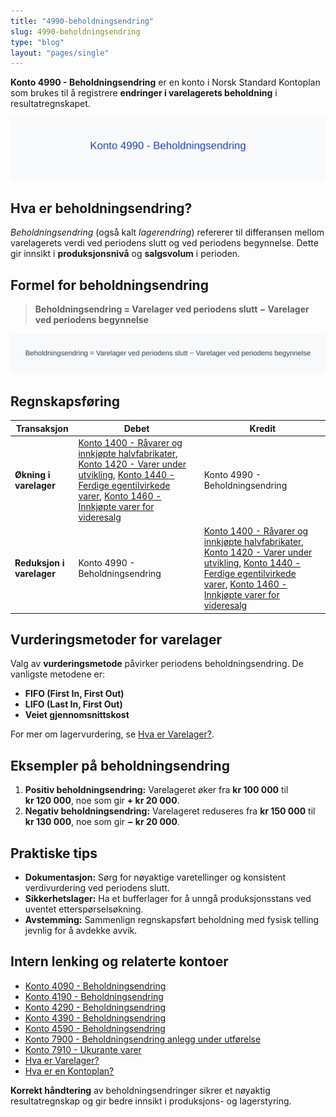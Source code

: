 ```yaml
---
title: "4990-beholdningsendring"
slug: 4990-beholdningsendring
type: "blog"
layout: "pages/single"
---
```


**Konto 4990 - Beholdningsendring** er en konto i Norsk Standard Kontoplan som brukes til å registrere **endringer i varelagerets beholdning** i resultatregnskapet.

![Illustrasjon av konto 4990 Beholdningsendring](4990-beholdningsendring-image.svg)

## Hva er beholdningsendring?

*Beholdningsendring* (også kalt *lagerendring*) refererer til differansen mellom varelagerets verdi ved periodens slutt og ved periodens begynnelse. Dette gir innsikt i **produksjonsnivå** og **salgsvolum** i perioden.

## Formel for beholdningsendring

> **Beholdningsendring = Varelager ved periodens slutt − Varelager ved periodens begynnelse**

![Formel for beholdningsendring](beholdningsendring-formula.svg)

## Regnskapsføring

| Transaksjon            | Debet                                                                                                                                                    | Kredit                            |
|------------------------|----------------------------------------------------------------------------------------------------------------------------------------------------------|-----------------------------------|
| **Økning i varelager** | [Konto 1400 - Råvarer og innkjøpte halvfabrikater](/blogs/kontoplan/1400-raavarer-og-innkjopte-halvfabrikater "Konto 1400 - Råvarer og innkjøpte halvfabrikater"), [Konto 1420 - Varer under utvikling](/blogs/kontoplan/1420-varer-under-utvikling "Konto 1420 - Varer under utvikling"), [Konto 1440 - Ferdige egentilvirkede varer](/blogs/kontoplan/1440-ferdige-egentilvirkede-varer "Konto 1440 - Ferdige egentilvirkede varer"), [Konto 1460 - Innkjøpte varer for videresalg](/blogs/kontoplan/1460-innkjopte-varer-for-videresalg "Konto 1460 - Innkjøpte varer for videresalg") | Konto 4990 - Beholdningsendring |
| **Reduksjon i varelager**| Konto 4990 - Beholdningsendring                                                                                                                          | [Konto 1400 - Råvarer og innkjøpte halvfabrikater](/blogs/kontoplan/1400-raavarer-og-innkjopte-halvfabrikater "Konto 1400 - Råvarer og innkjøpte halvfabrikater"), [Konto 1420 - Varer under utvikling](/blogs/kontoplan/1420-varer-under-utvikling "Konto 1420 - Varer under utvikling"), [Konto 1440 - Ferdige egentilvirkede varer](/blogs/kontoplan/1440-ferdige-egentilvirkede-varer "Konto 1440 - Ferdige egentilvirkede varer"), [Konto 1460 - Innkjøpte varer for videresalg](/blogs/kontoplan/1460-innkjopte-varer-for-videresalg "Konto 1460 - Innkjøpte varer for videresalg") |

## Vurderingsmetoder for varelager

Valg av **vurderingsmetode** påvirker periodens beholdningsendring. De vanligste metodene er:

* **FIFO (First In, First Out)**
* **LIFO (Last In, First Out)**
* **Veiet gjennomsnittskost**

For mer om lagervurdering, se [Hva er Varelager?](/blogs/regnskap/hva-er-varelager "Hva er Varelager? Komplett Guide til Lagerføring og Verdivurdering").

## Eksempler på beholdningsendring

1. **Positiv beholdningsendring:** Varelageret øker fra **kr 100 000** til **kr 120 000**, noe som gir **+ kr 20 000**.
2. **Negativ beholdningsendring:** Varelageret reduseres fra **kr 150 000** til **kr 130 000**, noe som gir **− kr 20 000**.

## Praktiske tips

* **Dokumentasjon:** Sørg for nøyaktige varetellinger og konsistent verdivurdering ved periodens slutt.
* **Sikkerhetslager:** Ha et bufferlager for å unngå produksjonsstans ved uventet etterspørselsøkning.
* **Avstemming:** Sammenlign regnskapsført beholdning med fysisk telling jevnlig for å avdekke avvik.

## Intern lenking og relaterte kontoer

* [Konto 4090 - Beholdningsendring](/blogs/kontoplan/4090-beholdningsendring "Konto 4090 - Beholdningsendring")
* [Konto 4190 - Beholdningsendring](/blogs/kontoplan/4190-beholdningsendring "Konto 4190 - Beholdningsendring")
* [Konto 4290 - Beholdningsendring](/blogs/kontoplan/4290-beholdningsendring "Konto 4290 - Beholdningsendring")
* [Konto 4390 - Beholdningsendring](/blogs/kontoplan/4390-beholdningsendring "Konto 4390 - Beholdningsendring")
* [Konto 4590 - Beholdningsendring](/blogs/kontoplan/4590-beholdningsendring "Konto 4590 - Beholdningsendring")
* [Konto 7900 - Beholdningsendring anlegg under utførelse](/blogs/kontoplan/7900-beholdningsendring-anlegg-under-utforelse "Konto 7900 - Beholdningsendring anlegg under utførelse")
* [Konto 7910 - Ukurante varer](/blogs/kontoplan/7910-ukurante-varer "Konto 7910 - Ukurante varer")
* [Hva er Varelager?](/blogs/regnskap/hva-er-varelager "Hva er Varelager? Komplett Guide til Lagerføring og Verdivurdering")
* [Hva er en Kontoplan?](/blogs/regnskap/hva-er-kontoplan "Hva er en Kontoplan? Komplett Guide til Kontoplaner i Norsk Regnskap")

**Korrekt håndtering** av beholdningsendringer sikrer et nøyaktig resultatregnskap og gir bedre innsikt i produksjons- og lagerstyring.
